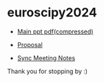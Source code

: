 # euroscipy2024

- [Main ppt pdf(compressed)](./EuroSciPy2024_talk.pdf)

- [Proposal](https://pretalx.com/euroscipy-2024/talk/QLVBYY/)
- [Sync Meeting Notes](https://hackmd.io/@Schefflera-Arboricola/rylqrtQ90/edit)

Thank you for stopping by :)
